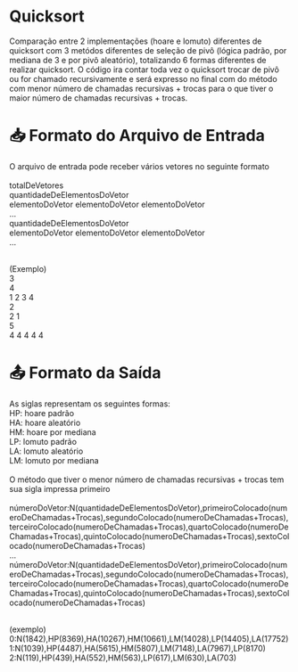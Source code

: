 # Quicksort
Comparação entre 2 implementações (hoare e lomuto) diferentes de quicksort com 3 metódos diferentes de seleção de pivô (lógica padrão, por mediana de 3 e por pivô aleatório), totalizando 6 formas diferentes de realizar quicksort. O código ira contar toda vez o quicksort trocar de pivô ou for chamado recursivamente e será expresso no final com do método com menor número de chamadas recursivas + trocas para o que tiver o maior número de chamadas recursivas + trocas.

# 📥 Formato do Arquivo de Entrada
O arquivo de entrada pode receber vários vetores no seguinte formato<br><br>
totalDeVetores <br>
quantidadeDeElementosDoVetor <br>
elementoDoVetor elementoDoVetor elementoDoVetor <br>
...<br>
quantidadeDeElementosDoVetor <br>
elementoDoVetor elementoDoVetor elementoDoVetor <br>
...<br><br>

(Exemplo)<br>
3<br>
4<br>
1 2 3 4<br>
2<br>
2 1<br>
5<br>
4 4 4 4 4

# 📤 Formato da Saída
As siglas representam os seguintes formas:<br>
HP: hoare padrão<br>
HA: hoare aleatório<br>
HM: hoare por mediana<br>
LP: lomuto padrão<br>
LA: lomuto aleatório<br>
LM: lomuto por mediana<br><br>
O método que tiver o menor número de chamadas recursivas + trocas tem sua sigla impressa primeiro<br><br>
númeroDoVetor:N(quantidadeDeElementosDoVetor),primeiroColocado(numeroDeChamadas+Trocas),segundoColocado(numeroDeChamadas+Trocas),terceiroColocado(numeroDeChamadas+Trocas),quartoColocado(numeroDeChamadas+Trocas),quintoColocado(numeroDeChamadas+Trocas),sextoColocado(numeroDeChamadas+Trocas)<br>
...
númeroDoVetor:N(quantidadeDeElementosDoVetor),primeiroColocado(numeroDeChamadas+Trocas),segundoColocado(numeroDeChamadas+Trocas),terceiroColocado(numeroDeChamadas+Trocas),quartoColocado(numeroDeChamadas+Trocas),quintoColocado(numeroDeChamadas+Trocas),sextoColocado(numeroDeChamadas+Trocas)<br><br>

(exemplo)<br>
0:N(1842),HP(8369),HA(10267),HM(10661),LM(14028),LP(14405),LA(17752)<br>
1:N(1039),HP(4487),HA(5615),HM(5807),LM(7148),LA(7967),LP(8170)<br>
2:N(119),HP(439),HA(552),HM(563),LP(617),LM(630),LA(703)<br>
